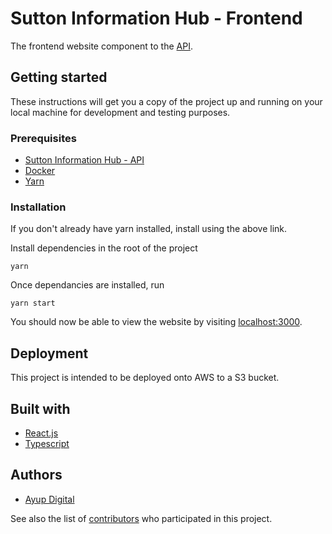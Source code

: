 # Sutton Information Hub - Frontend

The frontend website component to the [API](https://github.com/LondonBoroughSutton/suttoninformationhub-frontend).

## Getting started

These instructions will get you a copy of the project up and running on your local machine for
development and testing purposes.

### Prerequisites

- [Sutton Information Hub - API](https://github.com/LondonBoroughSutton/suttoninformationhub-api)
- [Docker](https://www.docker.com)
- [Yarn](https://yarnpkg.com/en/docs/install)

### Installation

If you don't already have yarn installed, install using the above link.

Install dependencies in the root of the project

`yarn`

Once dependancies are installed, run

`yarn start`

You should now be able to view the website by visiting [localhost:3000](http://localhost:3000).

## Deployment

This project is intended to be deployed onto AWS to a S3 bucket.

## Built with

- [React.js](https://https://reactjs.org/)
- [Typescript](http://www.typescriptlang.org/)

## Authors

- [Ayup Digital](https://ayup.agency/)

See also the list of [contributors](https://github.com/LondonBoroughSutton/suttoninformationhub-frontend/graphs/contributors) who
participated in this project.

